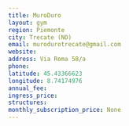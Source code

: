 ```yaml
---
title: MuroDuro
layout: gym
region: Piemonte
city: Trecate (NO)
email: murodurotrecate@gmail.com
website: 
address: Via Roma 58/a
phone: 
latitude: 45.43366623
longitude: 8.74174976
annual_fee: 
ingress_price: 
structures: 
monthly_subscription_price: None
---
```


